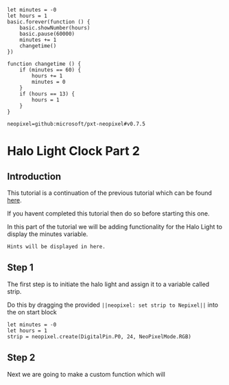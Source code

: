 ```template
let minutes = -0
let hours = 1
basic.forever(function () {
    basic.showNumber(hours)
    basic.pause(60000)
    minutes += 1
    changetime()
})

function changetime () {
    if (minutes == 60) {
        hours += 1
        minutes = 0
    }
    if (hours == 13) {
        hours = 1
    }
}
```

```package
neopixel=github:microsoft/pxt-neopixel#v0.7.5
```
# Halo Light Clock Part 2
## Introduction
This tutorial is a continuation of the previous tutorial which can be found [here](https://makecode.microbit.org/#tutorial:github:madmatt22790/halo_light_tutorial_part_1/tutorial).

If you havent completed this tutorial then do so before starting this one.

In this part of the tutorial we will be adding functionality for the Halo Light to display the minutes variable.
```
Hints will be displayed in here.
```
## Step 1
The first step is to initiate the halo light and assign it to a variable called strip.

Do this by dragging the provided ``||neopixel: set strip to Nepixel||`` into the on start block

```blocks
let minutes = -0
let hours = 1
strip = neopixel.create(DigitalPin.P0, 24, NeoPixelMode.RGB)
```

## Step 2
Next we are going to make a custom function which will 